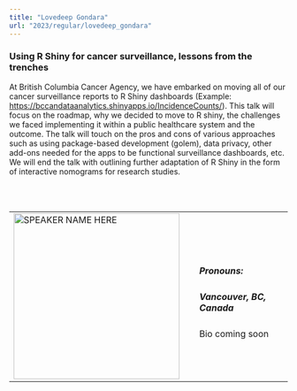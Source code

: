 ```yaml
---
title: "Lovedeep Gondara"
url: "2023/regular/lovedeep_gondara"
---
```


### Using R Shiny for cancer surveillance, lessons from the trenches  

At British Columbia Cancer Agency, we have embarked on moving all of our cancer surveillance reports to R Shiny dashboards (Example: https://bccandataanalytics.shinyapps.io/IncidenceCounts/). This talk will focus on the roadmap, why we decided to move to R shiny, the challenges we faced implementing it within a public healthcare system and the outcome. The talk will touch on the pros and cons of various approaches  such as using package-based development (golem), data privacy, other add-ons needed for the apps to be functional surveillance dashboards, etc. We will end the talk with outlining further adaptation of R Shiny in the form of interactive nomograms for research studies.

<br><br>

<table>
  <tr><td><img width="300px" style="float: left; padding: 0px 20px 0px 0px;" 
           src="../../../../img/logo/logo_2023/logo_2023.png" alt="SPEAKER NAME HERE"></td>
  <td>
      <h5>Pronouns: </h5>
      <h5>Vancouver, BC, Canada</h5>
      Bio coming soon
      </td></tr>

</table>


